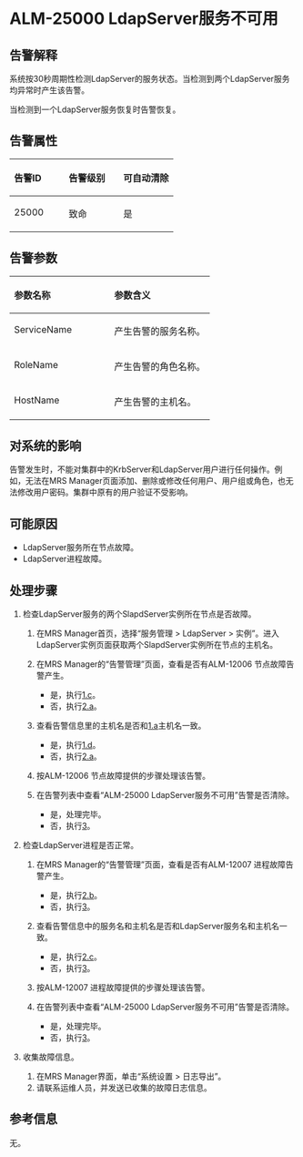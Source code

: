 # ALM-25000 LdapServer服务不可用<a name="ZH-CN_TOPIC_0093195068"></a>

## 告警解释<a name="zh-cn_topic_0035998742_section2601186"></a>

系统按30秒周期性检测LdapServer的服务状态。当检测到两个LdapServer服务均异常时产生该告警。

当检测到一个LdapServer服务恢复时告警恢复。

## 告警属性<a name="zh-cn_topic_0035998742_section23410681"></a>

<a name="zh-cn_topic_0035998742_table66898905"></a>
<table><thead align="left"><tr id="zh-cn_topic_0035998742_row21436848"><th class="cellrowborder" valign="top" width="33.33333333333333%" id="mcps1.1.4.1.1"><p id="zh-cn_topic_0035998742_p58663159"><a name="zh-cn_topic_0035998742_p58663159"></a><a name="zh-cn_topic_0035998742_p58663159"></a>告警ID</p>
</th>
<th class="cellrowborder" valign="top" width="33.33333333333333%" id="mcps1.1.4.1.2"><p id="zh-cn_topic_0035998742_p54095401"><a name="zh-cn_topic_0035998742_p54095401"></a><a name="zh-cn_topic_0035998742_p54095401"></a>告警级别</p>
</th>
<th class="cellrowborder" valign="top" width="33.33333333333333%" id="mcps1.1.4.1.3"><p id="zh-cn_topic_0035998742_p19651376"><a name="zh-cn_topic_0035998742_p19651376"></a><a name="zh-cn_topic_0035998742_p19651376"></a>可自动清除</p>
</th>
</tr>
</thead>
<tbody><tr id="zh-cn_topic_0035998742_row48257652"><td class="cellrowborder" valign="top" width="33.33333333333333%" headers="mcps1.1.4.1.1 "><p id="zh-cn_topic_0035998742_p16555740"><a name="zh-cn_topic_0035998742_p16555740"></a><a name="zh-cn_topic_0035998742_p16555740"></a>25000</p>
</td>
<td class="cellrowborder" valign="top" width="33.33333333333333%" headers="mcps1.1.4.1.2 "><p id="zh-cn_topic_0035998742_p65946577"><a name="zh-cn_topic_0035998742_p65946577"></a><a name="zh-cn_topic_0035998742_p65946577"></a>致命</p>
</td>
<td class="cellrowborder" valign="top" width="33.33333333333333%" headers="mcps1.1.4.1.3 "><p id="zh-cn_topic_0035998742_p40072506"><a name="zh-cn_topic_0035998742_p40072506"></a><a name="zh-cn_topic_0035998742_p40072506"></a>是</p>
</td>
</tr>
</tbody>
</table>

## 告警参数<a name="zh-cn_topic_0035998742_section9369539"></a>

<a name="zh-cn_topic_0035998742_table24647552"></a>
<table><thead align="left"><tr id="zh-cn_topic_0035998742_row23371976"><th class="cellrowborder" valign="top" width="50%" id="mcps1.1.3.1.1"><p id="zh-cn_topic_0035998742_p14081900"><a name="zh-cn_topic_0035998742_p14081900"></a><a name="zh-cn_topic_0035998742_p14081900"></a>参数名称</p>
</th>
<th class="cellrowborder" valign="top" width="50%" id="mcps1.1.3.1.2"><p id="zh-cn_topic_0035998742_p66892145"><a name="zh-cn_topic_0035998742_p66892145"></a><a name="zh-cn_topic_0035998742_p66892145"></a>参数含义</p>
</th>
</tr>
</thead>
<tbody><tr id="zh-cn_topic_0035998742_row49554687"><td class="cellrowborder" valign="top" width="50%" headers="mcps1.1.3.1.1 "><p id="zh-cn_topic_0035998742_p54506685"><a name="zh-cn_topic_0035998742_p54506685"></a><a name="zh-cn_topic_0035998742_p54506685"></a>ServiceName</p>
</td>
<td class="cellrowborder" valign="top" width="50%" headers="mcps1.1.3.1.2 "><p id="zh-cn_topic_0035998742_p52965331"><a name="zh-cn_topic_0035998742_p52965331"></a><a name="zh-cn_topic_0035998742_p52965331"></a>产生告警的服务名称。</p>
</td>
</tr>
<tr id="zh-cn_topic_0035998742_row6925935"><td class="cellrowborder" valign="top" width="50%" headers="mcps1.1.3.1.1 "><p id="zh-cn_topic_0035998742_p24129853"><a name="zh-cn_topic_0035998742_p24129853"></a><a name="zh-cn_topic_0035998742_p24129853"></a>RoleName</p>
</td>
<td class="cellrowborder" valign="top" width="50%" headers="mcps1.1.3.1.2 "><p id="zh-cn_topic_0035998742_p8361080"><a name="zh-cn_topic_0035998742_p8361080"></a><a name="zh-cn_topic_0035998742_p8361080"></a>产生告警的角色名称。</p>
</td>
</tr>
<tr id="zh-cn_topic_0035998742_row8140857"><td class="cellrowborder" valign="top" width="50%" headers="mcps1.1.3.1.1 "><p id="zh-cn_topic_0035998742_p55429698"><a name="zh-cn_topic_0035998742_p55429698"></a><a name="zh-cn_topic_0035998742_p55429698"></a>HostName</p>
</td>
<td class="cellrowborder" valign="top" width="50%" headers="mcps1.1.3.1.2 "><p id="zh-cn_topic_0035998742_p60620523"><a name="zh-cn_topic_0035998742_p60620523"></a><a name="zh-cn_topic_0035998742_p60620523"></a>产生告警的主机名。</p>
</td>
</tr>
</tbody>
</table>

## 对系统的影响<a name="zh-cn_topic_0035998742_section17216995"></a>

告警发生时，不能对集群中的KrbServer和LdapServer用户进行任何操作。例如，无法在MRS Manager页面添加、删除或修改任何用户、用户组或角色，也无法修改用户密码。集群中原有的用户验证不受影响。

## 可能原因<a name="zh-cn_topic_0035998742_section20735233"></a>

-   LdapServer服务所在节点故障。
-   LdapServer进程故障。

## 处理步骤<a name="zh-cn_topic_0035998742_section52399374"></a>

1.  检查LdapServer服务的两个SlapdServer实例所在节点是否故障。
    1.  <a name="zh-cn_topic_0035998742_aalm-25000_mmccppss_id"></a>在MRS Manager首页，选择“服务管理 \> LdapServer \> 实例”。进入LdapServer实例页面获取两个SlapdServer实例所在节点的主机名。
    2.  在MRS Manager的“告警管理”页面，查看是否有ALM-12006 节点故障告警产生。
        -   是，执行[1.c](#zh-cn_topic_0035998742_aalm-25000_mmccppss_step_4)。
        -   否，执行[2.a](#zh-cn_topic_0035998742_aalm-25000_mmccppss_step_7)。

    3.  <a name="zh-cn_topic_0035998742_aalm-25000_mmccppss_step_4"></a>查看告警信息里的主机名是否和[1.a](#zh-cn_topic_0035998742_aalm-25000_mmccppss_id)主机名一致。
        -   是，执行[1.d](#zh-cn_topic_0035998742_aalm-25000_mmccppss_alarm53003)。
        -   否，执行[2.a](#zh-cn_topic_0035998742_aalm-25000_mmccppss_step_7)。

    4.  <a name="zh-cn_topic_0035998742_aalm-25000_mmccppss_alarm53003"></a>按ALM-12006 节点故障提供的步骤处理该告警。
    5.  在告警列表中查看“ALM-25000 LdapServer服务不可用”告警是否清除。
        -   是，处理完毕。
        -   否，执行[3](#zh-cn_topic_0035998742_li3565814015143)。


2.  检查LdapServer进程是否正常。
    1.  <a name="zh-cn_topic_0035998742_aalm-25000_mmccppss_step_7"></a>在MRS Manager的“告警管理”页面，查看是否有ALM-12007 进程故障告警产生。
        -   是，执行[2.b](#zh-cn_topic_0035998742_aalm-25000_mmccppss_step_8)。
        -   否，执行[3](#zh-cn_topic_0035998742_li3565814015143)。

    2.  <a name="zh-cn_topic_0035998742_aalm-25000_mmccppss_step_8"></a>查看告警信息中的服务名和主机名是否和LdapServer服务名和主机名一致。
        -   是，执行[2.c](#zh-cn_topic_0035998742_alarm53004)。
        -   否，执行[3](#zh-cn_topic_0035998742_li3565814015143)。

    3.  <a name="zh-cn_topic_0035998742_alarm53004"></a>按ALM-12007 进程故障提供的步骤处理该告警。
    4.  在告警列表中查看“ALM-25000 LdapServer服务不可用”告警是否清除。
        -   是，处理完毕。
        -   否，执行[3](#zh-cn_topic_0035998742_li3565814015143)。


3.  <a name="zh-cn_topic_0035998742_li3565814015143"></a>收集故障信息。
    1.  在MRS Manager界面，单击“系统设置 \> 日志导出”。
    2.  请联系运维人员，并发送已收集的故障日志信息。


## 参考信息<a name="zh-cn_topic_0035998742_section1832323"></a>

无。

